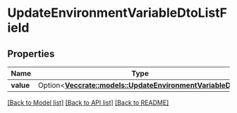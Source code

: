 # UpdateEnvironmentVariableDtoListField

## Properties

Name | Type | Description | Notes
------------ | ------------- | ------------- | -------------
**value** | Option<[**Vec<crate::models::UpdateEnvironmentVariableDto>**](UpdateEnvironmentVariableDto.md)> |  | [optional]

[[Back to Model list]](../README.md#documentation-for-models) [[Back to API list]](../README.md#documentation-for-api-endpoints) [[Back to README]](../README.md)



